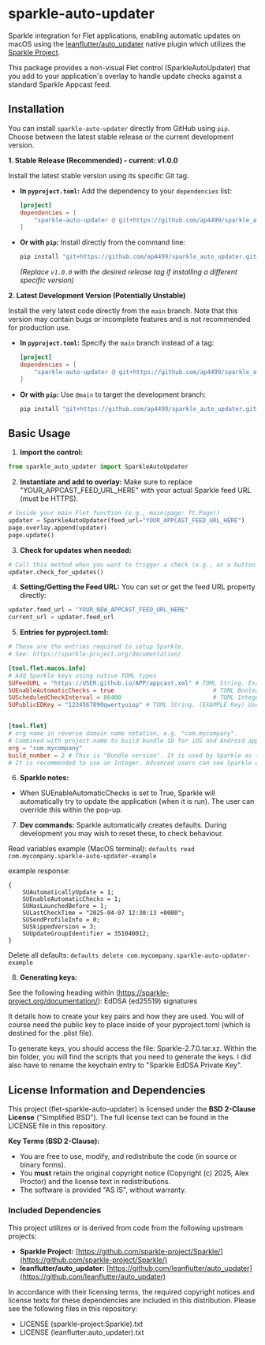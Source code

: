 # sparkle-auto-updater

Sparkle integration for Flet applications, enabling automatic updates on macOS using the [leanflutter/auto_updater](https://github.com/leanflutter/auto_updater) native plugin which utilizes the [Sparkle Project](https://github.com/sparkle-project/Sparkle/).

This package provides a non-visual Flet control (SparkleAutoUpdater) that you add to your application's overlay to handle update checks against a standard Sparkle Appcast feed.

## Installation

You can install `sparkle-auto-updater` directly from GitHub using `pip`. Choose between the latest stable release or the current development version.

**1. Stable Release (Recommended) - current: v1.0.0**

Install the latest stable version using its specific Git tag.

* **In `pyproject.toml`:**
    Add the dependency to your `dependencies` list:
    ```toml
    [project]
    dependencies = [
        "sparkle-auto-updater @ git+https://github.com/ap4499/sparkle_auto_updater.git@v1.0.0",
    ]
    ```

* **Or with `pip`:**
    Install directly from the command line:
    ```bash
    pip install "git+https://github.com/ap4499/sparkle_auto_updater.git@v1.0.0"
    ```
    *(Replace `v1.0.0` with the desired release tag if installing a different specific version)*

**2. Latest Development Version (Potentially Unstable)**

Install the very latest code directly from the `main` branch. Note that this version may contain bugs or incomplete features and is not recommended for production use.

* **In `pyproject.toml`:**
    Specify the `main` branch instead of a tag:
    ```toml
    [project]
    dependencies = [
        "sparkle-auto-updater @ git+https://github.com/ap4499/sparkle_auto_updater.git@main",
    ]
    ```

* **Or with `pip`:**
    Use `@main` to target the development branch:
    ```bash
    pip install "git+https://github.com/ap4499/sparkle_auto_updater.git@main"
    ```

## Basic Usage

1.  **Import the control:**
```python
from sparkle_auto_updater import SparkleAutoUpdater
```

2.  **Instantiate and add to overlay:**
Make sure to replace "YOUR_APPCAST_FEED_URL_HERE" with your actual Sparkle feed URL (must be HTTPS).
```python
# Inside your main Flet function (e.g., main(page: ft.Page))
updater = SparkleAutoUpdater(feed_url="YOUR_APPCAST_FEED_URL_HERE")
page.overlay.append(updater)
page.update()
```

3.  **Check for updates when needed:**
```python
# Call this method when you want to trigger a check (e.g., on a button click)
updater.check_for_updates()
```

4.  **Setting/Getting the Feed URL:**
You can set or get the feed URL property directly:
```python
updater.feed_url = "YOUR_NEW_APPCAST_FEED_URL_HERE"
current_url = updater.feed_url
```

5.  **Entries for pyproject.toml:**
```toml
# These are the entries required to setup Sparkle.
# See: https://sparkle-project.org/documentation/

[tool.flet.macos.info]
# Add Sparkle keys using native TOML types
SUFeedURL = "https://USER.github.io/APP/appcast.xml" # TOML String. Example assumes using Github for hosting.
SUEnableAutomaticChecks = true                            # TOML Boolean
SUScheduledCheckInterval = 86400                          # TOML Integer
SUPublicEDKey = "1234567890qwertyuiop" # TOML String. (EXAMPLE Key) Use Sparkle’s generate_keys tool to get it.


[tool.flet]
# org name in reverse domain name notation, e.g. "com.mycompany".
# Combined with project.name to build bundle ID for iOS and Android apps
org = "com.mycompany"
build_number = 2 # This is "Bundle version". It is used by Sparkle as the comparator to determine updates.
# It is recommended to use an Integer. Advanced users can see Sparkle documentation to see how semantic versioning works.
```

6.  **Sparkle notes:**
- When SUEnableAutomaticChecks is set to True, Sparkle will automatically try to update the application (when it is run). The user can override this within the pop-up.

7.  **Dev commands:**
Sparkle automatically creates defaults. During development you may wish to reset these, to check behaviour.

Read variables example (MacOS terminal):
```defaults read com.mycompany.sparkle-auto-updater-example```

example response:
```
{
    SUAutomaticallyUpdate = 1;
    SUEnableAutomaticChecks = 1;
    SUHasLaunchedBefore = 1;
    SULastCheckTime = "2025-04-07 12:30:13 +0000";
    SUSendProfileInfo = 0;
    SUSkippedVersion = 3;
    SUUpdateGroupIdentifier = 351040012;
}
```


Delete all defaults:
```defaults delete com.mycompany.sparkle-auto-updater-example```

8.  **Generating keys:**

See the following heading within (https://sparkle-project.org/documentation/):
EdDSA (ed25519) signatures

It details how to create your key pairs and how they are used. You will of course need the public key to place inside of your pyproject.toml (which is destined for the .plist file).

To generate keys, you should access the file: Sparkle-2.7.0.tar.xz. Within the bin folder, you will find the scripts that you need to generate the keys. I did also have to rename the keychain entry to "Sparkle EdDSA Private Key".




## License Information and Dependencies

This project (flet-sparkle-auto-updater) is licensed under the **BSD 2-Clause License** ("Simplified BSD"). The full license text can be found in the LICENSE file in this repository.

**Key Terms (BSD 2-Clause):**

* You are free to use, modify, and redistribute the code (in source or binary forms).
* You **must** retain the original copyright notice (Copyright (c) 2025, Alex Proctor) and the license text in redistributions.
* The software is provided "AS IS", without warranty.

### Included Dependencies

This project utilizes or is derived from code from the following upstream projects:

* **Sparkle Project:** [https://github.com/sparkle-project/Sparkle/](https://github.com/sparkle-project/Sparkle/)
* **leanflutter/auto_updater:** [https://github.com/leanflutter/auto_updater](https://github.com/leanflutter/auto_updater)

In accordance with their licensing terms, the required copyright notices and license texts for these dependencies are included in this distribution. Please see the following files in this repository:

* LICENSE (sparkle-project:Sparkle).txt
* LICENSE (leanflutter:auto_updater).txt
